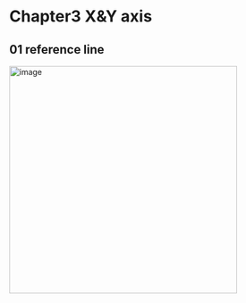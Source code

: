 # Chapter3 X&Y axis
## 01 reference line  
<img width="407" alt="image" src="https://user-images.githubusercontent.com/105503216/207483480-9ac26c43-dc73-40ae-bd00-ba58d45929f8.png">
